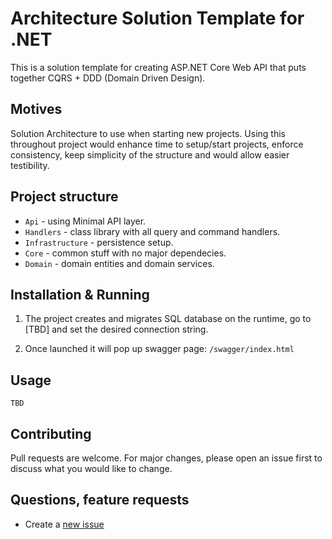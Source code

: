 # Architecture Solution Template for .NET

This is a solution template for creating ASP.NET Core Web API that puts together CQRS + DDD (Domain Driven Design).

## Motives

Solution Architecture to use when starting new projects. Using this throughout project would enhance time to setup/start projects, enforce consistency, keep simplicity of the structure and would allow easier testibility.
 
## Project structure

- `Api` - using Minimal API layer.
- `Handlers` - class library with all query and command handlers.
- `Infrastructure` - persistence setup.
- `Core` - common stuff with no major dependecies.
- `Domain` - domain entities and domain services.

## Installation & Running

1. The project creates and migrates SQL database on the runtime, go to [TBD] and set the desired connection string. 

2. Once launched it will pop up swagger page: `/swagger/index.html`

## Usage 

```TBD```

  
## Contributing

Pull requests are welcome. For major changes, please open an issue first to discuss what you would like to change.

## Questions, feature requests

- Create a [new issue](https://github.com/gecapo/cqrs-ddd-template/issues/new)
